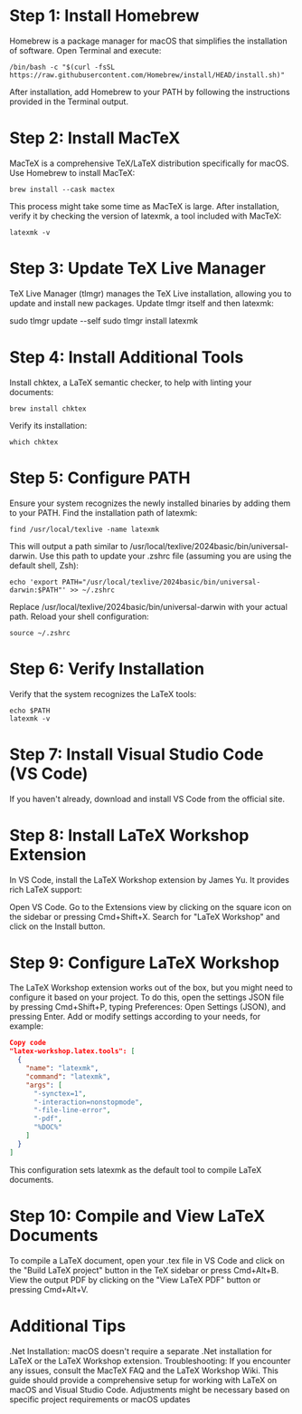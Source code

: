# Step 1: Install Homebrew
Homebrew is a package manager for macOS that simplifies the installation of software. Open Terminal and execute:


```shell
/bin/bash -c "$(curl -fsSL https://raw.githubusercontent.com/Homebrew/install/HEAD/install.sh)"
```

After installation, add Homebrew to your PATH by following the instructions provided in the Terminal output.

# Step 2: Install MacTeX
MacTeX is a comprehensive TeX/LaTeX distribution specifically for macOS. Use Homebrew to install MacTeX:

```shell
brew install --cask mactex
```

This process might take some time as MacTeX is large. After installation, verify it by checking the version of latexmk, a tool included with MacTeX:

```shell
latexmk -v
```

# Step 3: Update TeX Live Manager
TeX Live Manager (tlmgr) manages the TeX Live installation, allowing you to update and install new packages. Update tlmgr itself and then latexmk:

sudo tlmgr update --self
sudo tlmgr install latexmk
# Step 4: Install Additional Tools
Install chktex, a LaTeX semantic checker, to help with linting your documents:
```shell
brew install chktex
```

Verify its installation:

```shell
which chktex
```

# Step 5: Configure PATH
Ensure your system recognizes the newly installed binaries by adding them to your PATH. Find the installation path of latexmk:

```shell
find /usr/local/texlive -name latexmk
```

This will output a path similar to /usr/local/texlive/2024basic/bin/universal-darwin. Use this path to update your .zshrc file (assuming you are using the default shell, Zsh):

```shell
echo 'export PATH="/usr/local/texlive/2024basic/bin/universal-darwin:$PATH"' >> ~/.zshrc
```

Replace /usr/local/texlive/2024basic/bin/universal-darwin with your actual path. Reload your shell configuration:

```shell
source ~/.zshrc
```

# Step 6: Verify Installation
Verify that the system recognizes the LaTeX tools:
```shell
echo $PATH
latexmk -v
```

# Step 7: Install Visual Studio Code (VS Code)
If you haven't already, download and install VS Code from the official site.

# Step 8: Install LaTeX Workshop Extension
In VS Code, install the LaTeX Workshop extension by James Yu. It provides rich LaTeX support:

Open VS Code.
Go to the Extensions view by clicking on the square icon on the sidebar or pressing Cmd+Shift+X.
Search for "LaTeX Workshop" and click on the Install button.

# Step 9: Configure LaTeX Workshop
The LaTeX Workshop extension works out of the box, but you might need to configure it based on your project. To do this, open the settings JSON file by pressing Cmd+Shift+P, typing Preferences: Open Settings (JSON), and pressing Enter. Add or modify settings according to your needs, for example:

```json
Copy code
"latex-workshop.latex.tools": [
  {
    "name": "latexmk",
    "command": "latexmk",
    "args": [
      "-synctex=1",
      "-interaction=nonstopmode",
      "-file-line-error",
      "-pdf",
      "%DOC%"
    ]
  }
]
```

This configuration sets latexmk as the default tool to compile LaTeX documents.

# Step 10: Compile and View LaTeX Documents
To compile a LaTeX document, open your .tex file in VS Code and click on the "Build LaTeX project" button in the TeX sidebar or press Cmd+Alt+B. View the output PDF by clicking on the "View LaTeX PDF" button or pressing Cmd+Alt+V.

# Additional Tips
.Net Installation: macOS doesn't require a separate .Net installation for LaTeX or the LaTeX Workshop extension.
Troubleshooting: If you encounter any issues, consult the MacTeX FAQ and the LaTeX Workshop Wiki.
This guide should provide a comprehensive setup for working with LaTeX on macOS and Visual Studio Code. Adjustments might be necessary based on specific project requirements or macOS updates